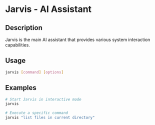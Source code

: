 # Jarvis - AI Assistant

## Description
Jarvis is the main AI assistant that provides various system interaction capabilities.

## Usage
```bash
jarvis [command] [options]
```

## Examples
```bash
# Start Jarvis in interactive mode
jarvis

# Execute a specific command
jarvis "list files in current directory"
```

